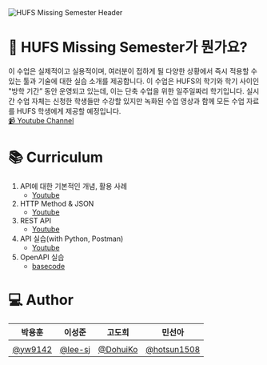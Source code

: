 <img src="https://capsule-render.vercel.app/api?type=Waving&height=300&section=header&text=HUFS%20Missing%20Semester&desc=The%20missing%20semester%20of%20your%20CS%20education&descSize=15&descAlignY=60&descAlign=78&color=timeAuto&animation=fadeIn" alt="HUFS Missing Semester Header"/>

# :loudspeaker: HUFS Missing Semester가 뭔가요?

이 수업은 실제적이고 실용적이며, 여러분이 접하게 될 다양한 상황에서 즉시 적용할 수 있는 툴과 기술에 대한 실습 소개를 제공합니다. 이 수업은 HUFS의 학기와 학기 사이인 "방학 기간” 동안 운영되고 있는데, 이는 단축 수업을 위한 일주일짜리 학기입니다. 실시간
수업 자체는 신청한 학생들만 수강할 있지만 녹화된 수업 영상과 함께 모든 수업 자료를 HUFS 학생에게 제공할 예정입니다.  
[:video_camera: Youtube Channel](https://www.youtube.com/channel/UCIifiIVGbz02TyGiUCprZ1w/about)

# :books: Curriculum

1. API에 대한 기본적인 개념, 활용 사례
   - [Youtube](https://youtu.be/ZsT8tzmlBkQ)
2. HTTP Method & JSON
   - [Youtube](https://youtu.be/PcifJ6L1EEU)
3. REST API
   - [Youtube](https://youtu.be/a868mSa7I1A)
4. API 실습(with Python, Postman)
   - [Youtube](https://youtu.be/AzP5bgKJaBI)
5. OpenAPI 실습
   - [basecode](05.%20OpenAPI/%5BMissing%20Semester%5D%20코로나%20확진자%20수%20OpenAPI%20실습%20(학생용).ipynb)

# :computer: Author

|박용훈|이성준|고도희|민선아|
|:---:|:---:|:---:|:---:|
| | | |
|[@yw9142](https://github.com/yw9142)|[@lee-sj](https://github.com/lee-sj)|[@DohuiKo](https://github.com/DohuiKo)|[@hotsun1508](https://github.com/hotsun1508)
